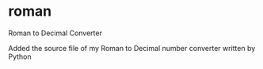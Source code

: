 # roman
Roman to Decimal Converter

Added the source file of my Roman to Decimal number converter written by Python
